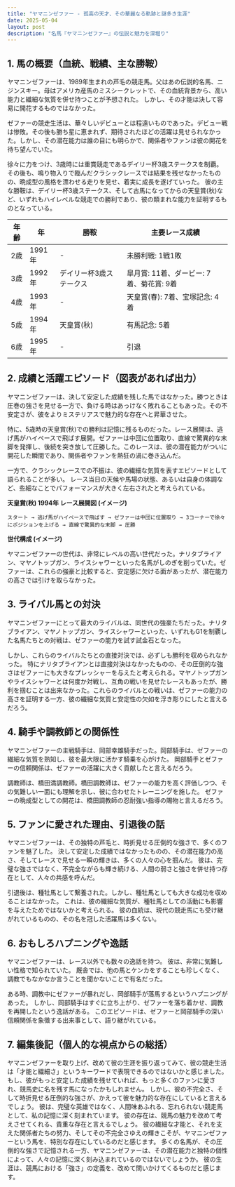 ```yaml
---
title: "ヤマニンゼファー - 孤高の天才、その華麗なる軌跡と謎多き生涯"
date: 2025-05-04
layout: post
description: "名馬『ヤマニンゼファー』の伝説と魅力を深堀り"
---
```


## 1. 馬の概要（血統、戦績、主な勝鞍）

ヤマニンゼファーは、1989年生まれの芦毛の競走馬。父はあの伝説的名馬、ニジンスキー。母はアメリカ産馬のミスシークレットで、その血統背景から、高い能力と繊細な気質を併せ持つことが予想された。  しかし、その才能は決して容易に開花するものではなかった。

ゼファーの競走生活は、華々しいデビューとは程遠いものであった。デビュー戦は惨敗。その後も勝ち星に恵まれず、期待されたほどの活躍は見せられなかった。しかし、その潜在能力は誰の目にも明らかで、関係者やファンは彼の開花を待ち望んでいた。

徐々に力をつけ、3歳時には重賞競走であるデイリー杯3歳ステークスを制覇。その後も、鳴り物入りで臨んだクラシックレースでは結果を残せなかったものの、晩成型の風格を漂わせる走りを見せ、着実に成長を遂げていった。  彼の主な勝鞍は、デイリー杯3歳ステークス、そして古馬になってからの天皇賞(秋)など、いずれもハイレベルな競走での勝利であり、彼の類まれな能力を証明するものとなっている。


| 年齢 | 年 | 勝鞍 | 主要レース成績 |
|---|---|---|---|
| 2歳 | 1991年 |  - |  未勝利戦: 1戦1敗 |
| 3歳 | 1992年 | デイリー杯3歳ステークス |  皐月賞: 11着、ダービー: 7着、菊花賞: 9着 |
| 4歳 | 1993年 |  - |  天皇賞(春): 7着、宝塚記念: 4着 |
| 5歳 | 1994年 | 天皇賞(秋) |  有馬記念: 5着 |
| 6歳 | 1995年 |  - |  引退 |


## 2. 成績と活躍エピソード（図表があれば出力）

ヤマニンゼファーは、決して安定した成績を残した馬ではなかった。勝つときは圧巻の強さを見せる一方で、負ける時はあっけなく敗れることもあった。その不安定さが、彼をよりミステリアスで魅力的な存在へと昇華させた。

特に、5歳時の天皇賞(秋)での勝利は記憶に残るものだった。レース展開は、逃げ馬がハイペースで飛ばす展開。ゼファーは中団に位置取り、直線で驚異的な末脚を発揮し、後続を突き放して圧勝した。このレースは、彼の潜在能力がついに開花した瞬間であり、関係者やファンを熱狂の渦に巻き込んだ。

一方で、クラシックレースでの不振は、彼の繊細な気質を表すエピソードとして語られることが多い。  レース当日の天候や馬場の状態、あるいは自身の体調など、些細なことでパフォーマンスが大きく左右されたと考えられている。


**天皇賞(秋) 1994年 レース展開図 (イメージ)**

```
スタート → 逃げ馬がハイペースで飛ばす → ゼファーは中団に位置取り → 3コーナーで徐々にポジションを上げる → 直線で驚異的な末脚 → 圧勝
```

**世代構成 (イメージ)**

ヤマニンゼファーの世代は、非常にレベルの高い世代だった。ナリタブライアン、マヤノトップガン、ライスシャワーといった名馬がしのぎを削っていた。ゼファーは、これらの強豪と比較すると、安定感に欠ける面があったが、潜在能力の高さでは引けを取らなかった。


## 3. ライバル馬との対決

ヤマニンゼファーにとって最大のライバルは、同世代の強豪たちだった。ナリタブライアン、マヤノトップガン、ライスシャワーといった、いずれもG1を制覇した名馬たちとの対戦は、ゼファーの能力を試す試金石となった。

しかし、これらのライバルたちとの直接対決では、必ずしも勝利を収められなかった。  特にナリタブライアンとは直接対決はなかったものの、その圧倒的な強さはゼファーにも大きなプレッシャーを与えたと考えられる。マヤノトップガンやライスシャワーとは何度か対戦し、互角の戦いを見せたレースもあったが、勝利を掴むことは出来なかった。これらのライバルとの戦いは、ゼファーの能力の高さを証明する一方、彼の繊細な気質と安定性の欠如を浮き彫りにしたと言えるだろう。


## 4. 騎手や調教師との関係性

ヤマニンゼファーの主戦騎手は、岡部幸雄騎手だった。岡部騎手は、ゼファーの繊細な気質を熟知し、彼を最大限に活かす騎乗を心がけた。  岡部騎手とゼファーの信頼関係は、ゼファーの活躍に大きく貢献したと言えるだろう。

調教師は、橋田満調教師。橋田調教師は、ゼファーの能力を高く評価しつつ、その気難しい一面にも理解を示し、彼に合わせたトレーニングを施した。  ゼファーの晩成型としての開花は、橋田調教師の忍耐強い指導の賜物と言えるだろう。


## 5. ファンに愛された理由、引退後の話

ヤマニンゼファーは、その独特の芦毛と、時折見せる圧倒的な強さで、多くのファンを魅了した。  決して安定した成績ではなかったものの、その潜在能力の高さ、そしてレースで見せる一瞬の輝きは、多くの人々の心を掴んだ。  彼は、完璧な強さではなく、不完全ながらも輝き続ける、人間の弱さと強さを併せ持つ存在として、人々の共感を呼んだ。

引退後は、種牡馬として繋養された。しかし、種牡馬としても大きな成功を収めることはなかった。  これは、彼の繊細な気質が、種牡馬としての活動にも影響を与えたためではないかと考えられる。  彼の血統は、現代の競走馬にも受け継がれているものの、その名を冠した活躍馬は多くない。


## 6. おもしろハプニングや逸話

ヤマニンゼファーは、レース以外でも数々の逸話を持つ。  彼は、非常に気難しい性格で知られていた。  厩舎では、他の馬とケンカをすることも珍しくなく、調教でもなかなか言うことを聞かないことで有名だった。

ある時、調教中にゼファーが暴れだし、岡部騎手が落馬するというハプニングがあった。  しかし、岡部騎手はすぐに立ち上がり、ゼファーを落ち着かせ、調教を再開したという逸話がある。  このエピソードは、ゼファーと岡部騎手の深い信頼関係を象徴する出来事として、語り継がれている。


## 7. 編集後記（個人的な視点からの総括）

ヤマニンゼファーを取り上げ、改めて彼の生涯を振り返ってみて、彼の競走生活は「才能と繊細さ」というキーワードで表現できるのではないかと感じました。  もし、彼がもっと安定した成績を残せていれば、もっと多くのファンに愛され、競馬史に名を残す馬になったかもしれません。  しかし、彼の不完全さ、そして時折見せる圧倒的な強さが、かえって彼を魅力的な存在にしていると言えるでしょう。  彼は、完璧な英雄ではなく、人間味あふれる、忘れられない競走馬として、私の記憶に深く刻まれています。  彼の存在は、競馬の魅力を改めて考えさせてくれる、貴重な存在と言えるでしょう。  彼の繊細な才能と、それを支えた関係者たちの努力、そしてその不完全さゆえの輝きこそが、ヤマニンゼファーという馬を、特別な存在にしているのだと感じます。  多くの名馬が、その圧倒的な強さで記憶される一方、ヤマニンゼファーは、その潜在能力と独特の個性によって、人々の記憶に深く刻み込まれているのではないでしょうか。  彼の生涯は、競馬における「強さ」の定義を、改めて問いかけてくるものだと感じます。
